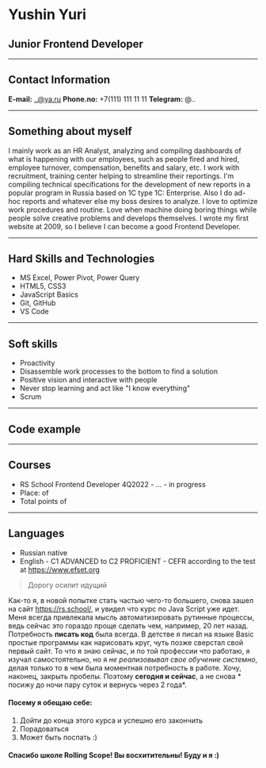 # Yushin Yuri
## Junior Frontend Developer
_____________________________

## Contact Information

**E-mail:** ..@ya.ru
**Phone.no:** +7(111) 111 11 11
**Telegram:** @..
____________________________
## Something about myself

 I mainly work as an HR Analyst, analyzing and compiling dashboards of what is happening with our employees, such as people fired and hired, employee turnover, compensation, benefits and salary, etc. 
 I work with recruitment, training center helping to streamline their reportings. I'm compiling technical specifications for the development of new reports in a popular program in Russia based on 1C type 1C: Enterprise. Also I do ad-hoc reports and whatever else my boss desires to analyze.
 I love to optimize work procedures and routine. Love when machine doing boring things while people solve creative problems and develops themselves.
 I wrote my first website at 2009, so I believe I can become a good Frontend Developer.

____________________________
## Hard Skills and Technologies

- MS Excel, Power Pivot, Power Query
- HTML5, CSS3
- JavaScript Basics
- Git, GitHub
- VS Code
____________________________
## Soft skills

* Proactivity
* Disassemble work processes to the bottom to find a solution
* Positive vision and interactive with people
* Never stop learning and act like "I know everything"
* Scrum
__________________________
## Code example
___________________________
## Courses

- RS School Frontend Developer 4Q2022 - ... - in progress
- Place:      of
- Total points    of
__________________________
## Languages

- Russian native
- English - C1 ADVANCED to C2 PROFICIENT - CEFR according to the test at https://www.efset.org

 
> Дорогу осилит идущий

Как-то я, в новой попытке стать частью чего-то большего, снова зашел на сайт https://rs.school/, 
и увидел что курс по Java Script уже идет. 
Меня всегда привлекала мысль автоматизировать рутинные процессы, ведь сейчас это гораздо проще сделать чем, например, 20 лет назад. 
Потребность **писать код** была всегда. В детстве я писал на языке Basic простые программы как нарисовать круг, чуть позже сверстал свой первый сайт. То что я знаю сейчас, и по той профессии что работаю, я изучал самостоятельно, но я *не реализовывал свое обучение системно*, делая только то в чем была моментная потребность в работе. Хочу, наконец, закрыть пробелы.
Поэтому **сегодня и сейчас**, а не снова * посижу до ночи пару суток и вернусь через 2 года*.

#### Посему я обещаю себе:

1. Дойти до конца этого курса и успешно его закончить
2. Порадоваться
3. Может быть поспать :) 

#### Спасибо школе Rolling Scope! Вы восхитительны! Буду и я :)




